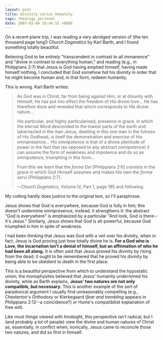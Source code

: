 ```yaml
---
layout: post
title: Divinity versus Humanity.
tags: theology personal
date: 2007-03-04 19:44:51 +0000
---
```


On a recent plane trip, I was reading a very abridged version of (the ten thousand page long!) *Church Dogmatics* by Karl Barth, and I found something totally beautiful.

Believing God to be entirely "transcendent in contrast to all immanence" and "divine in contrast to everything human," and reading (e.g., in Philippians 2:7) that Jesus is God having emptied himself, having made himself nothing, I concluded that God somehow *hid* his divinity in order that he might become human and, in that form, redeem humanity.

This is wrong.  Karl Barth writes:

> As God was in Christ, far from being against Him, or at disunity with Himself, He has put into effect the freedom of His divine love...  He has therefore done and revealed that which corresponds to His divine nature...
>
> His particular, and highly particularised, presence in grace, in which the eternal Word descended to the lowest parts of the earth and tabernacled in the man Jesus, dwelling in this one man in the fulness of His Godhead, is itself the demonstration and exercise of His omnipresence...  His omnipotence is that of a divine plenitude of power in the fact that (as opposed to any abstract omnipotence) it can assume the form of weakness and impotence and do so as omnipotence, triumphing in this form...
>
> From this we learn that the *forma Dei* [Philippians 2:6] consists in the grace in which God Himself assumes and makes His own the *forma servi* [Philippians 2:7].
> 
> --*Church Dogmatics*, Volume IV, Part 1, page 185 and following.

My cutting hardly does justice to the original text, so I'll paraphrase.

Jesus shows that God is everywhere, because God is fully in him; this doesn't undermine omnipresence, instead, it strengthens it: the abstract "God is everywhere" is emphasized by a particular "And look, God is there--it's Jesus."  Similarly, Jesus shows that God is all-powerful, because God triumphed in him in spite of weakness.

I had been thinking that Jesus was God with a veil over his divinity, when in fact, Jesus is God proving just how totally divine he is.  <b>For a God who is Love, the incarnation isn't a denial of himself, but an affirmation of who he had been all along.</b>  It is often said that Jesus proved his divinity by rising from the dead; it ought to be remembered that he proved his divinity by being able to be obedient to death in the first place.

This is a beautiful perspective from which to understand the hypostatic union; the monophysites believed that Jesus' humanity undermined his divinity, while as Barth explains, <b>Jesus' two natures are not only compatible, but necessary.</b>  This is another example of the sort of paradoxical argument I usually find unreasonably compelling (e.g., Chesterton's *Orthodoxy* or Kierkegaard (*fear and trembling* appears in Philippians 2:12--a coincidence?) or Hume's compatibilist explanation of free will).

Like most things viewed with hindsight, this perspective isn't radical, but I (and probably a lot of people) view the divine and human natures of Christ as, essentially, in conflict when, ironically, Jesus came to reconcile those two natures, and did so first in himself.

